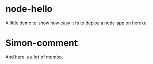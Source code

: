 # node-hello

A little demo to show how easy it is to deploy a node app on heroku.


# Simon-comment

And here is a lot of mombo.
